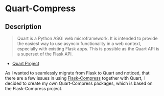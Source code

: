 # Quart-Compress

## Description

> Quart is a Python ASGI web microframework.
> It is intended to provide the easiest way to use asyncio functionality in a web context, especially with existing Flask apps.
> This is possible as the Quart API is a superset of the Flask API.

- [Quart Project](https://github.com/pgjones/quart)

As I wanted to seamlessly migrate from Flask to Quart and noticed, that there are a few issues in using [Flask-Compress](https://github.com/shengulong/flask-compress) together with Quart, I decided to create my own Quart-Compress packages, which is based on the Flask-Compress project.
